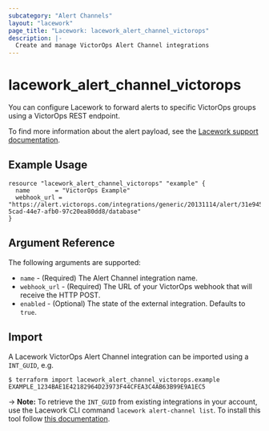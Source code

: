 ```yaml
---
subcategory: "Alert Channels"
layout: "lacework"
page_title: "Lacework: lacework_alert_channel_victorops"
description: |-
  Create and manage VictorOps Alert Channel integrations
---
```


# lacework\_alert\_channel\_victorops

You can configure Lacework to forward alerts to specific VictorOps groups using a VictorOps REST endpoint.

To find more information about the alert payload, see the [Lacework support documentation](https://support.lacework.com/hc/en-us/articles/360005916533-VictorOps).

## Example Usage

```hcl
resource "lacework_alert_channel_victorops" "example" {
  name       = "VictorOps Example"
  webhook_url = "https://alert.victorops.com/integrations/generic/20131114/alert/31e945ee-5cad-44e7-afb0-97c20ea80dd8/database"
}
```

## Argument Reference

The following arguments are supported:

* `name` - (Required) The Alert Channel integration name.
* `webhook_url` - (Required) The URL of your VictorOps webhook that will receive the HTTP POST.
* `enabled` - (Optional) The state of the external integration. Defaults to `true`.

## Import

A Lacework VictorOps Alert Channel integration can be imported using a `INT_GUID`, e.g.

```
$ terraform import lacework_alert_channel_victorops.example EXAMPLE_1234BAE1E42182964D23973F44CFEA3C4AB63B99E9A1EC5
```
-> **Note:** To retrieve the `INT_GUID` from existing integrations in your account, use the
	Lacework CLI command `lacework alert-channel list`. To install this tool follow
	[this documentation](https://docs.lacework.com/cli/).
